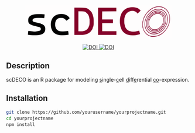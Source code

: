 <p align="center">
  <img src="./images/scdeco_logo.svg" alt="Size Limit CLI" width="400">
</p>

<div align="center">
  <a href="https://doi.org/10.1111/biom.13701">
    <img src="https://img.shields.io/badge/DOI-doi.org%2F10.1111%2Fbiom.13701-blue" alt="DOI">
  </a>
  <a href="https://doi.org/10.1111/biom.13457">
    <img src="https://img.shields.io/badge/DOI-doi.org%2F10.1111%2Fbiom.13457-blue" alt="DOI">
  </a>
</div>





## Description

scDECO is an R package for modeling <ins>s</ins>ingle-<ins>c</ins>ell <ins>d</ins>iff<ins>e</ins>rential <ins>co</ins>-expression. 


## Installation

```bash
git clone https://github.com/yourusername/yourprojectname.git
cd yourprojectname
npm install


